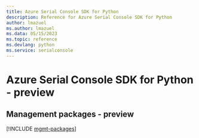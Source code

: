 ```yaml
---
title: Azure Serial Console SDK for Python
description: Reference for Azure Serial Console SDK for Python
author: lmazuel
ms.author: lmazuel
ms.data: 05/15/2023
ms.topic: reference
ms.devlang: python
ms.service: serialconsole
---
```

# Azure Serial Console SDK for Python - preview

## Management packages - preview
[!INCLUDE [mgmt-packages](serial-console-mgmt-index.md)]